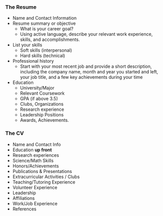 
### The Resume
 - Name and Contact Information
 - Resume summary or objective
	 - What is your career goal?
	 - Using active language, describe your relevant work experience, skills, and accomplishments.
 - List your skills
	 - Soft skills (interpersonal)
	 - Hard skills (technical)
 - Professional history
	 - Start with your most recent job and provide a short description, including the company name, month and year you started and left, your job title, and a few key achievements during your time 
 - Education
	 - University/Major
	 - Relevant Coursework
	 - GPA (if above 3.5)
	 - Clubs, Organizations
	 - Research experience
	 - Leadership Positions
	 - Awards, Achievements.


### The CV
- Name and Contact Info
- Education **up front**
- Research experiences
- Science/Math Skills
- Honors/Achievements
- Publications & Presentations
- Extracurricular Activities / Clubs
- Teaching/Tutoring Experience
- Volunteer Experience
- Leadership
- Affiliations
- Work/Job Experience
- References